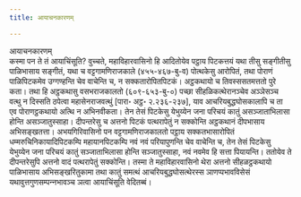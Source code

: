 ```yaml
---
title: आयाचनकारणम्

---
```

आयाचनकारणम्  
कस्मा पन ते तं आयाचिंसूति? वुच्‍चते, महाविहारवासिनो हि आदितोयेव पट्ठाय पिटकत्तयं यथा तीसु सङ्गीतीसु पाळिभासाय सङ्गीतं, यथा च वट्टगामणिराजकाले (४५५-४६७-बु-व) पोत्थकेसु आरोपितं, तथा पोराणं पाळिपिटकमेव उग्गण्हन्ति चेव वाचेन्ति च, न सक्‍कतारोपितपिटकं। अट्ठकथायो च तिवस्ससतमत्ततो पुरे कता। तथा हि अट्ठकथासु वसभराजकालतो (६०९-६५३-बु-०) पच्छा सीहळिकत्थेरानञ्‍चेव अञ्‍ञेसञ्‍च वत्थु न दिस्सति ठपेत्वा महासेनराजवत्थुं [पारा॰ अट्ठ॰ २.२३६-२३७], याव आचरियबुद्धघोसकालापि च ता एव पोराणट्ठकथायो अत्थि न अभिनवीकता। तेन तेसं पिटकेसु येभुय्येन जना परिचयं कातुं असञ्‍जाताभिलासा होन्ति असञ्‍जातुस्साहा। दीपन्तरेसु च अत्तनो पिटकं पत्थरापेतुं न सक्‍कोन्ति अट्ठकथानं दीपभासाय अभिसङ्खतत्ता। अभयगिरिवासिनो पन वट्टगामणिराजकालतो पट्ठाय सक्‍कतभासारोपितं धम्मरुचिनिकायादिपिटकम्पि महायानपिटकम्पि नवं नवं परियापुणन्ति चेव वाचेन्ति च, तेन तेसं पिटकेसु येभुय्येन जना परिचयं कातुं सञ्‍जाताभिलासा होन्ति सञ्‍जातुस्साहा, नवं नवमेव हि सत्ता पियायन्ति। ततोयेव ते दीपन्तरेसुपि अत्तनो वादं पत्थरापेतुं सक्‍कोन्ति। तस्मा ते महाविहारवासिनो थेरा अत्तनो सीहळट्ठकथायो पाळिभासाय अभिसङ्खरितुकामा तथा कातुं समत्थं आचरियबुद्धघोसत्थेरस्स ञाणप्पभावविसेसं यथावुत्तगुणसम्पन्‍नभावञ्‍च ञत्वा आयाचिंसूति वेदितब्बं।  